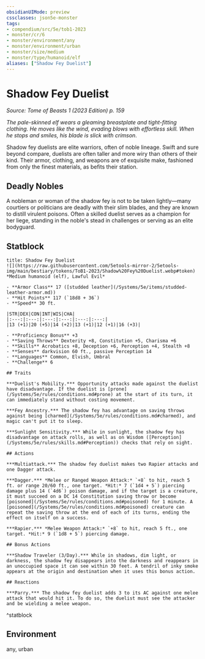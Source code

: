 ```yaml
---
obsidianUIMode: preview
cssclasses: json5e-monster
tags:
- compendium/src/5e/tob1-2023
- monster/cr/6
- monster/environment/any
- monster/environment/urban
- monster/size/medium
- monster/type/humanoid/elf
aliases: ["Shadow Fey Duelist"]
---
```

# Shadow Fey Duelist
*Source: Tome of Beasts 1 (2023 Edition) p. 159*  

*The pale-skinned elf wears a gleaming breastplate and tight-fitting clothing. He moves like the wind, evading blows with effortless skill. When he stops and smiles, his blade is slick with crimson*.

Shadow fey duelists are elite warriors, often of noble lineage. Swift and sure beyond compare, duelists are often taller and more wiry than others of their kind. Their armor, clothing, and weapons are of exquisite make, fashioned from only the finest materials, as befits their station.

## Deadly Nobles

A nobleman or woman of the shadow fey is not to be taken lightly—many courtiers or politicians are deadly with their slim blades, and they are known to distill virulent poisons. Often a skilled duelist serves as a champion for her liege, standing in the noble's stead in challenges or serving as an elite bodyguard.

## Statblock

```ad-statblock
title: Shadow Fey Duelist
![](https://raw.githubusercontent.com/5etools-mirror-2/5etools-img/main/bestiary/tokens/ToB1-2023/Shadow%20Fey%20Duelist.webp#token)
*Medium humanoid (elf), Lawful Evil*

- **Armor Class** 17 ([studded leather](/Systems/5e/items/studded-leather-armor.md))
- **Hit Points** 117 (`18d8 + 36`)
- **Speed** 30 ft.

|STR|DEX|CON|INT|WIS|CHA|
|:---:|:---:|:---:|:---:|:---:|:---:|
|13 (+1)|20 (+5)|14 (+2)|13 (+1)|12 (+1)|16 (+3)|

- **Proficiency Bonus** +3
- **Saving Throws** Dexterity +8, Constitution +5, Charisma +6
- **Skills** Acrobatics +8, Deception +6, Perception +4, Stealth +8
- **Senses** darkvision 60 ft., passive Perception 14
- **Languages** Common, Elvish, Umbral
- **Challenge** 6

## Traits

***Duelist's Mobility.*** Opportunity attacks made against the duelist have disadvantage. If the duelist is [prone](/Systems/5e/rules/conditions.md#prone) at the start of its turn, it can immediately stand without costing movement.

***Fey Ancestry.*** The shadow fey has advantage on saving throws against being [charmed](/Systems/5e/rules/conditions.md#charmed), and magic can't put it to sleep.

***Sunlight Sensitivity.*** While in sunlight, the shadow fey has disadvantage on attack rolls, as well as on Wisdom ([Perception](/Systems/5e/rules/skills.md#Perception)) checks that rely on sight.

## Actions

***Multiattack.*** The shadow fey duelist makes two Rapier attacks and one Dagger attack.

***Dagger.*** *Melee or Ranged Weapon Attack:* `+8` to hit, reach 5 ft. or range 20/60 ft., one target. *Hit:* 7 (`1d4 + 5`) piercing damage plus 14 (`4d6`) poison damage, and if the target is a creature, it must succeed on a DC 14 Constitution saving throw or become [poisoned](/Systems/5e/rules/conditions.md#poisoned) for 1 minute. A [poisoned](/Systems/5e/rules/conditions.md#poisoned) creature can repeat the saving throw at the end of each of its turns, ending the effect on itself on a success.

***Rapier.*** *Melee Weapon Attack:* `+8` to hit, reach 5 ft., one target. *Hit:* 9 (`1d8 + 5`) piercing damage.

## Bonus Actions

***Shadow Traveler (3/Day).*** While in shadows, dim light, or darkness, the shadow fey disappears into the darkness and reappears in an unoccupied space it can see within 30 feet. A tendril of inky smoke appears at the origin and destination when it uses this bonus action.

## Reactions

***Parry.*** The shadow fey duelist adds 3 to its AC against one melee attack that would hit it. To do so, the duelist must see the attacker and be wielding a melee weapon.
```
^statblock

## Environment

any, urban